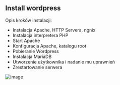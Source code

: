 ## Install wordpress

Opis kroków instalacji:
* Instalacja Apache, HTTP Servera, ngnix
* Instalacja interpretera PHP
* Start Apache
* Konfiguracja Apache, katalogu root
* Pobieranie Wordpress
* Instalacja MariaDB
* Utworzenie użytkownika i nadanie mu uprawnień
* Zrestartowanie serwera

![image](https://user-images.githubusercontent.com/56258622/149013385-ae080bf7-f6dc-4eb1-a3cd-f4684029cda7.png)
